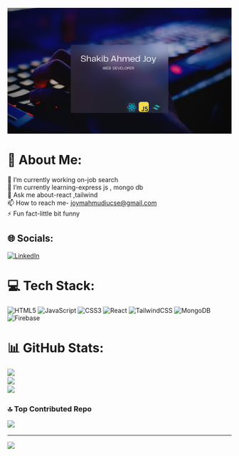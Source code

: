 
![logo](https://github.com/joy-mahmud/joy-mahmud/blob/main/githubBanner.png)
# 💫 About Me:
🔭 I’m currently working on-job search<br>🌱 I’m currently learning-express js , mongo db<br>💬 Ask me about-react ,tailwind<br>📫 How to reach me- joymahmudiucse@gmail.com<br>⚡ Fun fact-little bit funny
## 🌐 Socials:
[![LinkedIn](https://img.shields.io/badge/LinkedIn-%230077B5.svg?logo=linkedin&logoColor=white)](https://linkedin.com/in/https://www.linkedin.com/in/shakib-ahmed-joy-0a53a12a4/) 

# 💻 Tech Stack:
![HTML5](https://img.shields.io/badge/html5-%23E34F26.svg?style=for-the-badge&logo=html5&logoColor=white) ![JavaScript](https://img.shields.io/badge/javascript-%23323330.svg?style=for-the-badge&logo=javascript&logoColor=%23F7DF1E) ![CSS3](https://img.shields.io/badge/css3-%231572B6.svg?style=for-the-badge&logo=css3&logoColor=white) ![React](https://img.shields.io/badge/react-%2320232a.svg?style=for-the-badge&logo=react&logoColor=%2361DAFB) ![TailwindCSS](https://img.shields.io/badge/tailwindcss-%2338B2AC.svg?style=for-the-badge&logo=tailwind-css&logoColor=white) ![MongoDB](https://img.shields.io/badge/MongoDB-%234ea94b.svg?style=for-the-badge&logo=mongodb&logoColor=white) ![Firebase](https://img.shields.io/badge/Firebase-039BE5?style=for-the-badge&logo=Firebase&logoColor=white)
# 📊 GitHub Stats:
![](https://github-readme-stats.vercel.app/api?username=joy-mahmud&theme=dark&hide_border=false&include_all_commits=false&count_private=false)<br/>
![](https://github-readme-streak-stats.herokuapp.com/?user=joy-mahmud&theme=dark&hide_border=false)<br/>
![](https://github-readme-stats.vercel.app/api/top-langs/?username=joy-mahmud&theme=dark&hide_border=false&include_all_commits=false&count_private=false&layout=compact)

### 🔝 Top Contributed Repo
![](https://github-contributor-stats.vercel.app/api?username=joy-mahmud&limit=5&theme=dark&combine_all_yearly_contributions=true)

---
[![](https://visitcount.itsvg.in/api?id=joy-mahmud&icon=0&color=0)](https://visitcount.itsvg.in)






